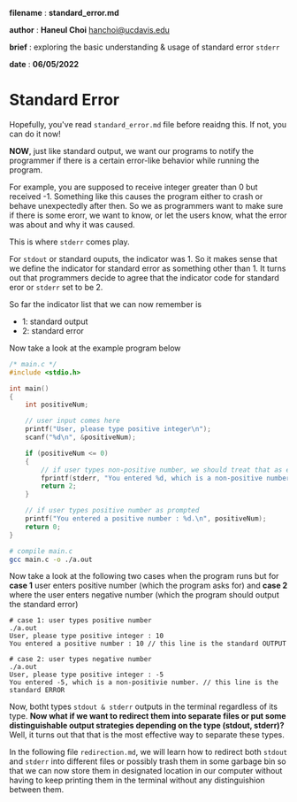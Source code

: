 **filename** : **standard_error.md**

**author** : **Haneul Choi** [hanchoi@ucdavis.edu](hanchoi@ucdavis.edu)

**brief** : exploring the basic understanding & usage of standard error `stderr`

**date** : **06/05/2022**

# Standard Error

Hopefully, you've read `standard_error.md` file before reaidng this. If not, you can do it now!

**NOW**, just like standard output, we want our programs to notify the programmer if there is a certain error-like behavior while running the program.

For example, you are supposed to receive integer greater than 0 but received -1. Something like this causes the program either to crash or behave unexpectedly after then. So we as programmers want to make sure if there is some erorr, we want to know, or let the users know, what the error was about and why it was caused.

This is where `stderr` comes play.

For `stdout` or standard ouputs, the indicator was 1. So it makes sense that we define the indicator for standard error as something other than 1. It turns out that programmers decide to agree that the indicator code for standard eror or `stderr` set to be 2.

So far the indicator list that we can now remember is

- 1: standard output
- 2: standard error

Now take a look at the example program below

```c
/* main.c */
#include <stdio.h>

int main()
{
    int positiveNum;

    // user input comes here
    printf("User, please type positive integer\n");
    scanf("%d\n", &positiveNum);

    if (positiveNum <= 0)
    {
        // if user types non-positive number, we should treat that as error in our program
        fprintf(stderr, "You entered %d, which is a non-positive number.\n", positiveNum);
        return 2;
    }

    // if user types positive number as prompted
    printf("You entered a positive number : %d.\n", positiveNum);
    return 0;
}
```

```bash
# compile main.c
gcc main.c -o ./a.out
```

Now take a look at the following two cases when the program runs but for **case 1** user enters positive number (which the program asks for) and **case 2** where the user enters negative number (which the program should output the standard error)

```terminal
# case 1: user types positive number
./a.out
User, please type positive integer : 10
You entered a positive number : 10 // this line is the standard OUTPUT
```

```terminal
# case 2: user types negative number
./a.out
User, please type positive integer : -5
You entered -5, which is a non-positivie number. // this line is the standard ERROR
```

Now, botht types `stdout & stderr` outputs in the terminal regardless of its type. **Now what if we want to redirect them into separate files or put some distinguishable output strategies depending on the type (stdout, stderr)?** Well, it turns out that that is the most effective way to separate these types.

In the following file `redirection.md`, we will learn how to redirect both `stdout` and `stderr` into different files or possibly trash them in some garbage bin so that we can now store them in designated location in our computer without having to keep printing them in the terminal without any distinguishion between them.
